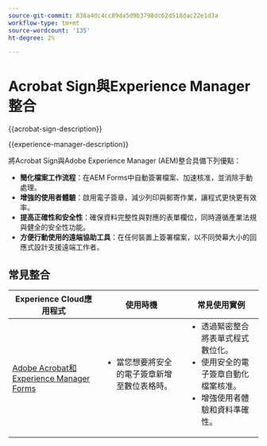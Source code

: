 ```yaml
---
source-git-commit: 838a4dc4cc89da5d9b3798dc62d518dac22e1d3a
workflow-type: tm+mt
source-wordcount: '135'
ht-degree: 2%

---
```



# Acrobat Sign與Experience Manager整合

{{acrobat-sign-description}}

{{experience-manager-description}}

將Acrobat Sign與Adobe Experience Manager (AEM)整合具備下列優點：

+ **簡化檔案工作流程**：在AEM Forms中自動簽署檔案、加速核准，並消除手動處理。
+ **增強的使用者體驗**：啟用電子簽章，減少列印與郵寄作業，讓程式更快更有效率。
+ **提高正確性和安全性**：確保資料完整性與對應的表單欄位，同時遵循產業法規與健全的安全性功能。
+ **方便行動使用的遠端協助工具**：在任何裝置上簽署檔案，以不同熒幕大小的回應式設計支援遠端工作者。

## 常見整合

<table>
    <thead>
        <tr>
            <th>Experience Cloud應用程式</th>
            <th>使用時機</th>
            <th>常見使用實例</th>
        </tr>
    </thead>
    <tbody>
        <tr>
            <td>
                <a href="/docs/experience-manager-learn/forms/forms-and-sign/introduction.html" target="_blank" rel="referrer">Adobe Acrobat和Experience Manager Forms</a>
            </td>
            <td>
                <ul style="margin-top: 0;">
                    <li>當您想要將安全的電子簽章新增至數位表格時。</li>
                </ul>
            </td>
            <td>
                <ul style="margin-top: 0;">
                    <li>透過緊密整合將表單式程式數位化。</li>
                    <li>使用安全的電子簽章自動化檔案核准。</li>
                    <li>增強使用者體驗和資料準確性。</li>
                </ul>
            </td>
        </tr>
    </tbody>
</table>
